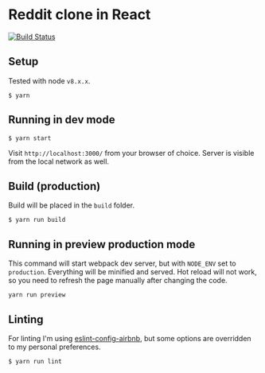 # Reddit clone in React

[![Build Status](https://travis-ci.com/markogresak/reddit-clone-react.svg?token=yBhQFGxVxxqqbo7xzCdE&branch=master)](https://travis-ci.com/markogresak/reddit-clone-react)

## Setup

Tested with node `v8.x.x`.

```
$ yarn
```

## Running in dev mode

```
$ yarn start
```

Visit `http://localhost:3000/` from your browser of choice.
Server is visible from the local network as well.

## Build (production)

Build will be placed in the `build` folder.

```
$ yarn run build
```

## Running in preview production mode

This command will start webpack dev server, but with `NODE_ENV` set to `production`.
Everything will be minified and served.
Hot reload will not work, so you need to refresh the page manually after changing the code.

```
yarn run preview
```

## Linting

For linting I'm using [eslint-config-airbnb](https://www.yarnjs.com/package/eslint-config-airbnb),
but some options are overridden to my personal preferences.

```
$ yarn run lint
```
